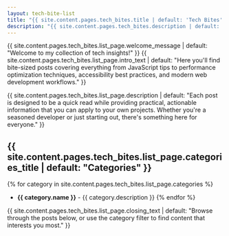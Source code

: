 ```yaml
---
layout: tech-bite-list
title: "{{ site.content.pages.tech_bites.title | default: 'Tech Bites' }}"
description: "{{ site.content.pages.tech_bites.description | default: 'Daily tech insights and discoveries from the world of web development' }}"
---
```


{{ site.content.pages.tech_bites.list_page.welcome_message | default: "Welcome to my collection of tech insights!" }} {{ site.content.pages.tech_bites.list_page.intro_text | default: "Here you'll find bite-sized posts covering everything from JavaScript tips to performance optimization techniques, accessibility best practices, and modern web development workflows." }}

{{ site.content.pages.tech_bites.list_page.description | default: "Each post is designed to be a quick read while providing practical, actionable information that you can apply to your own projects. Whether you're a seasoned developer or just starting out, there's something here for everyone." }}

## {{ site.content.pages.tech_bites.list_page.categories_title | default: "Categories" }}

{% for category in site.content.pages.tech_bites.list_page.categories %}
- **{{ category.name }}** - {{ category.description }}
{% endfor %}

{{ site.content.pages.tech_bites.list_page.closing_text | default: "Browse through the posts below, or use the category filter to find content that interests you most." }}
